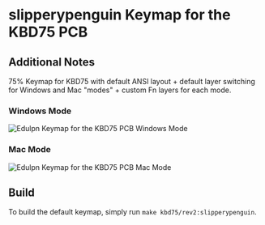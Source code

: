 # slipperypenguin Keymap for the KBD75 PCB

## Additional Notes
75% Keymap for KBD75 with default ANSI layout + default layer switching for Windows and Mac "modes" + custom Fn layers for each mode.

### Windows Mode
![Edulpn Keymap for the KBD75 PCB Windows Mode](https://imgur.com/doI46vP.png)

### Mac Mode
![Edulpn Keymap for the KBD75 PCB Mac Mode](https://i.imgur.com/t7oTjjc.png)

## Build
To build the default keymap, simply run `make kbd75/rev2:slipperypenguin`.
